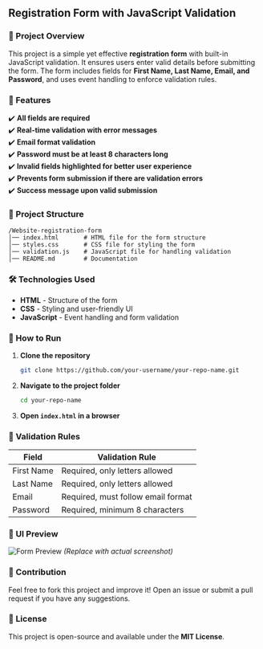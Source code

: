 ## Registration Form with JavaScript Validation  

### 📌 Project Overview  
This project is a simple yet effective **registration form** with built-in JavaScript validation. It ensures users enter valid details before submitting the form. The form includes fields for **First Name, Last Name, Email, and Password**, and uses event handling to enforce validation rules.  

### 🎯 Features  
✔️ **All fields are required**  
✔️ **Real-time validation with error messages**  
✔️ **Email format validation**  
✔️ **Password must be at least 8 characters long**  
✔️ **Invalid fields highlighted for better user experience**  
✔️ **Prevents form submission if there are validation errors**  
✔️ **Success message upon valid submission**  

### 📂 Project Structure  
```
/Website-registration-form
│── index.html       # HTML file for the form structure
│── styles.css       # CSS file for styling the form
│── validation.js    # JavaScript file for handling validation
│── README.md        # Documentation
```

### 🛠️ Technologies Used  
- **HTML** - Structure of the form  
- **CSS** - Styling and user-friendly UI  
- **JavaScript** - Event handling and form validation  

### 🚀 How to Run  
1. **Clone the repository**  
   ```sh
   git clone https://github.com/your-username/your-repo-name.git
   ```
2. **Navigate to the project folder**  
   ```sh
   cd your-repo-name
   ```
3. **Open `index.html` in a browser**  

### 📝 Validation Rules  
| Field      | Validation Rule |
|------------|--------------------------------|
| First Name | Required, only letters allowed |
| Last Name  | Required, only letters allowed |
| Email      | Required, must follow email format |
| Password   | Required, minimum 8 characters |

### 🎨 UI Preview  
![Form Preview](https://via.placeholder.com/500x300) *(Replace with actual screenshot)*  

### 🤝 Contribution  
Feel free to fork this project and improve it! Open an issue or submit a pull request if you have any suggestions.  

### 📜 License  
This project is open-source and available under the **MIT License**.  
